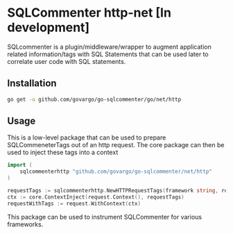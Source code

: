 # SQLCommenter http-net  [In development]

SQLcommenter is a plugin/middleware/wrapper to augment application related information/tags with SQL Statements that can be used later to correlate user code with SQL statements.

## Installation

```bash
go get -u github.com/govargo/go-sqlcommenter/go/net/http
```

## Usage

This is a low-level package that can be used to prepare SQLCommeneterTags out of an http request. The core package can then be used to inject these tags into a context

```go
import (
    sqlcommenterhttp "github.com/govargo/go-sqlcommenter/net/http"
)

requestTags := sqlcommenterhttp.NewHTTPRequestTags(framework string, route string, action string)
ctx := core.ContextInject(request.Context(), requestTags)
requestWithTags := request.WithContext(ctx)
```

This package can be used to instrument SQLCommenter for various frameworks.